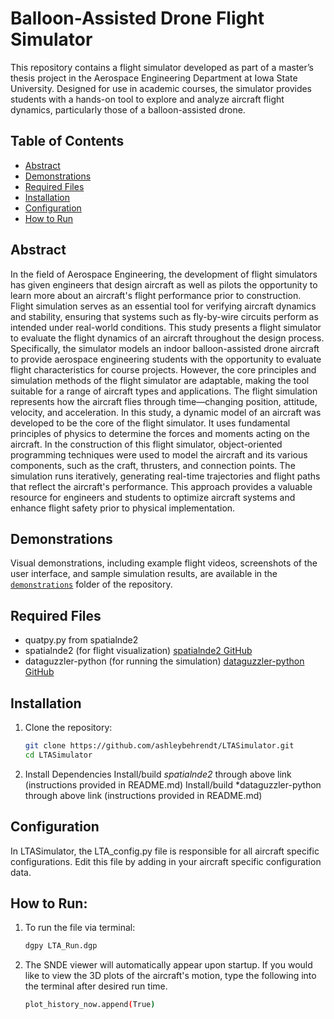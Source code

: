 # Balloon-Assisted Drone Flight Simulator
This repository contains a flight simulator developed as part of a master’s thesis project in the Aerospace Engineering Department at Iowa State University. Designed for use in academic courses, the simulator provides students with a hands-on tool to explore and analyze aircraft flight dynamics, particularly those of a balloon-assisted drone.

## Table of Contents
- [Abstract](#abstract)
- [Demonstrations](#demonstrations)
- [Required Files](#required-files)
- [Installation](#installation)
- [Configuration](#configuration)
- [How to Run](#how-to-run)


## Abstract
In the field of Aerospace Engineering, the development of flight simulators has given engineers that design aircraft as well as pilots the opportunity to learn more about an aircraft's flight performance prior to construction. Flight simulation serves as an essential tool for verifying aircraft dynamics and stability, ensuring that systems such as fly-by-wire circuits perform as intended under real-world conditions. This study presents a flight simulator to evaluate the flight dynamics of an aircraft throughout the design process. Specifically, the simulator models an indoor balloon-assisted drone aircraft to provide aerospace engineering students with the opportunity to evaluate flight characteristics for course projects. However, the core principles and simulation methods of the flight simulator are adaptable, making the tool suitable for a range of aircraft types and applications. The flight simulation represents how the aircraft flies through time—changing position, attitude, velocity, and acceleration. In this study, a dynamic model of an aircraft was developed to be the core of the flight simulator.  It uses fundamental principles of physics to determine the forces and moments acting on the aircraft. In the construction of this flight simulator, object-oriented programming techniques were used to model the aircraft and its various components, such as the craft, thrusters, and connection points. The simulation runs iteratively, generating real-time trajectories and flight paths that reflect the aircraft's performance. This approach provides a valuable resource for engineers and students to optimize aircraft systems and enhance flight safety prior to physical implementation.

## Demonstrations
Visual demonstrations, including example flight videos, screenshots of the user interface, and sample simulation results, are available in the [`demonstrations`](https://github.com/your-username/your-repo-name/tree/main/demonstrations) folder of the repository.

## Required Files
- quatpy.py from spatialnde2
- spatialnde2 (for flight visualization) [spatialnde2 GitHub](https://github.com/isuthermography/spatialnde2)
- dataguzzler-python (for running the simulation) [dataguzzler-python GitHub](https://github.com/isuthermography/dataguzzler-python)

## Installation 
1. Clone the repository:
   ```bash
   git clone https://github.com/ashleybehrendt/LTASimulator.git
   cd LTASimulator
2. Install Dependencies
    Install/build *spatialnde2* through above link (instructions provided in README.md)
    Install/build *dataguzzler-python through above link (instructions provided in README.md)

## Configuration 
   In LTASimulator, the LTA_config.py file is responsible for all aircraft specific configurations. Edit this file by adding in your aircraft specific configuration data.

## How to Run: 
1. To run the file via terminal:
    ```bash
    dgpy LTA_Run.dgp
2. The SNDE viewer will automatically appear upon startup. If you would like to view the 3D plots of the aircraft's motion, type the following into the terminal after desired run time.
    ```bash
   plot_history_now.append(True)
